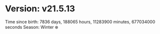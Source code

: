 # Version: v21.5.13
Time since birth: 7836 days, 188065 hours, 11283900 minutes, 677034000 seconds
Season: Winter ❄️
